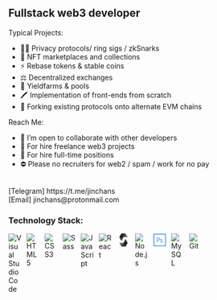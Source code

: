 ## Fullstack web3 developer

Typical Projects:
- 🐱‍👤 Privacy protocols/ ring sigs / zkSnarks
- 🦍 NFT marketplaces and collections
- ⚡ Rebase tokens & stable coins
- ⚖️ Decentralized exchanges
- 🌻 Yieldfarms & pools
- 🖍️ Implementation of front-ends from scratch
- 🍴  Forking existing protocols onto alternate EVM chains

Reach Me:
- 👯 I’m open to collaborate with other developers
- 💸 For hire freelance web3 projects
- 🤝 For hire full-time positions
- ⛔ Please no recruiters for web2 / spam / work for no pay
</br>
[Telegram] https://t.me/jinchans
</br>
[Email] jinchans@protonmail.com

### Technology Stack:

<img align="left" alt="Visual Studio Code" width="26px" src="https://cdn.jsdelivr.net/gh/devicons/devicon/icons/vscode/vscode-original.svg" style="padding-right:10px;" />
<img align="left" alt="HTML5" width="26px" src="https://cdn.jsdelivr.net/gh/devicons/devicon/icons/html5/html5-original.svg" style="padding-right:10px;" />
<img align="left" alt="CSS3" width="26px" src="https://cdn.jsdelivr.net/gh/devicons/devicon/icons/css3/css3-original.svg" style="padding-right:10px;" />
<img align="left" alt="Sass" width="26px" src="https://cdn.jsdelivr.net/gh/devicons/devicon/icons/sass/sass-original.svg" style="padding-right:10px;" />
<img align="left" alt="JavaScript" width="26px" src="https://cdn.jsdelivr.net/gh/devicons/devicon/icons/javascript/javascript-original.svg" style="padding-right:10px;" />
<img align="left" alt="React" width="26px" src="https://cdn.jsdelivr.net/gh/devicons/devicon/icons/react/react-original.svg" style="padding-right:10px;" />
<img align="left" alt="solidity" width="26px" src="https://github.com/devicons/devicon/blob/master/icons/solidity/solidity-original.svg" style="padding-right:10px;" />
<img align="left" alt="Node.js" width="26px" src="https://cdn.jsdelivr.net/gh/devicons/devicon/icons/nodejs/nodejs-original.svg" style="padding-right:10px;" />
<img align="left" alt="Photoshop" width="26px" src="https://github.com/devicons/devicon/blob/v2.15.1/icons/photoshop/photoshop-line.svg" style="padding-right:10px;" />
<img align="left" alt="MySQL" width="26px" src="https://cdn.jsdelivr.net/gh/devicons/devicon/icons/mysql/mysql-original.svg" style="padding-right:10px;" />
<img align="left" alt="Git" width="26px" src="https://cdn.jsdelivr.net/gh/devicons/devicon/icons/git/git-original.svg" style="padding-right:10px;" />



